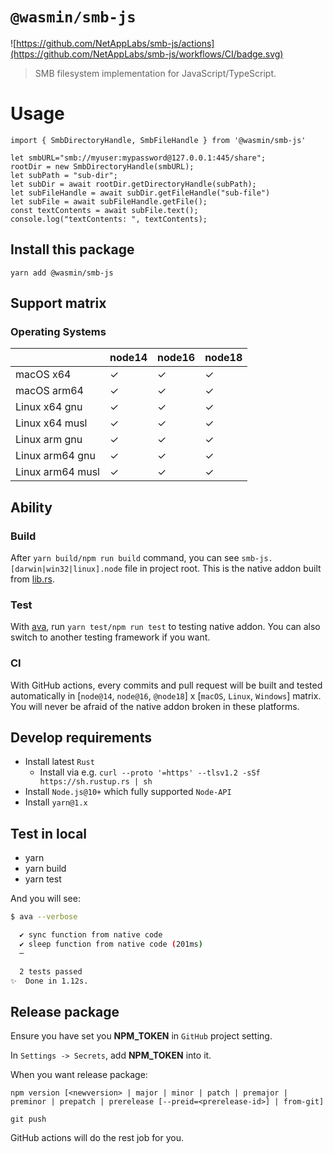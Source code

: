 # `@wasmin/smb-js`

![https://github.com/NetAppLabs/smb-js/actions](https://github.com/NetAppLabs/smb-js/workflows/CI/badge.svg)

> SMB filesystem implementation for JavaScript/TypeScript.

# Usage

```
import { SmbDirectoryHandle, SmbFileHandle } from '@wasmin/smb-js'

let smbURL="smb://myuser:mypassword@127.0.0.1:445/share";
rootDir = new SmbDirectoryHandle(smbURL);
let subPath = "sub-dir";
let subDir = await rootDir.getDirectoryHandle(subPath);
let subFileHandle = await subDir.getFileHandle("sub-file")
let subFile = await subFileHandle.getFile();
const textContents = await subFile.text();
console.log("textContents: ", textContents);
```

## Install this package

```
yarn add @wasmin/smb-js
```

## Support matrix

### Operating Systems

|                  | node14 | node16 | node18 |
| ---------------- | ------ | ------ | ------ |
| macOS x64        | ✓      | ✓      | ✓      |
| macOS arm64      | ✓      | ✓      | ✓      |
| Linux x64 gnu    | ✓      | ✓      | ✓      |
| Linux x64 musl   | ✓      | ✓      | ✓      |
| Linux arm gnu    | ✓      | ✓      | ✓      |
| Linux arm64 gnu  | ✓      | ✓      | ✓      |
| Linux arm64 musl | ✓      | ✓      | ✓      |

## Ability

### Build

After `yarn build/npm run build` command, you can see `smb-js.[darwin|win32|linux].node` file in project root. This is the native addon built from [lib.rs](./src/lib.rs).

### Test

With [ava](https://github.com/avajs/ava), run `yarn test/npm run test` to testing native addon. You can also switch to another testing framework if you want.

### CI

With GitHub actions, every commits and pull request will be built and tested automatically in [`node@14`, `node@16`, `@node18`] x [`macOS`, `Linux`, `Windows`] matrix. You will never be afraid of the native addon broken in these platforms.

## Develop requirements

- Install latest `Rust`
  - Install via e.g. `curl --proto '=https' --tlsv1.2 -sSf https://sh.rustup.rs | sh`
- Install `Node.js@10+` which fully supported `Node-API`
- Install `yarn@1.x`

## Test in local

- yarn
- yarn build
- yarn test

And you will see:

```bash
$ ava --verbose

  ✔ sync function from native code
  ✔ sleep function from native code (201ms)
  ─

  2 tests passed
✨  Done in 1.12s.
```

## Release package

Ensure you have set you **NPM_TOKEN** in `GitHub` project setting.

In `Settings -> Secrets`, add **NPM_TOKEN** into it.

When you want release package:

```
npm version [<newversion> | major | minor | patch | premajor | preminor | prepatch | prerelease [--preid=<prerelease-id>] | from-git]

git push
```

GitHub actions will do the rest job for you.
